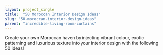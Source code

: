 ```yaml
---
layout: project_single
title:  "50 Moroccan Interior Design Ideas"
slug: "50-moroccan-interior-design-ideas"
parent: "incredible-living-room-curtains"
---
```

Create your own Moroccan haven by injecting vibrant colour, exotic patterning and luxurious texture into your interior design with the following 50 ideas!
